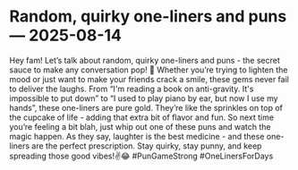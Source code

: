 # Random, quirky one-liners and puns — 2025-08-14

Hey fam! Let’s talk about random, quirky one-liners and puns - the secret sauce to make any conversation pop! 🌟 Whether you’re trying to lighten the mood or just want to make your friends crack a smile, these gems never fail to deliver the laughs. From “I'm reading a book on anti-gravity. It's impossible to put down” to “I used to play piano by ear, but now I use my hands”, these one-liners are pure gold. They’re like the sprinkles on top of the cupcake of life - adding that extra bit of flavor and fun. So next time you’re feeling a bit blah, just whip out one of these puns and watch the magic happen. As they say, laughter is the best medicine - and these one-liners are the perfect prescription. Stay quirky, stay punny, and keep spreading those good vibes!✌️😂 #PunGameStrong #OneLinersForDays